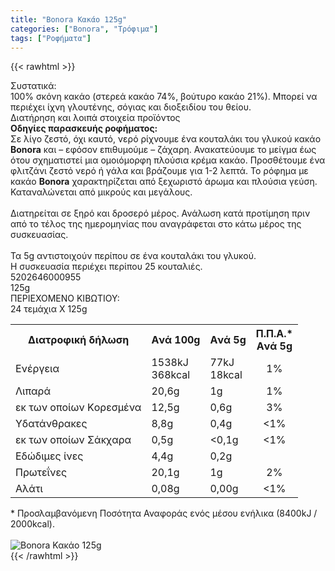 ```yaml
---
title: "Bonora Κακάο 125g"
categories: ["Bonora", "Τρόφιμα"]
tags: ["Ροφήματα"]
---
```

{{< rawhtml >}}

<div class="sload80"><div class="product"><div id="sistatika">Συστατικά:</div><div class="alltext">100% σκόνη κακάο (στερεά κακάο 74%, βούτυρο κακάο 21%). Μπορεί να περιέχει ίχνη γλουτένης, σόγιας και διοξειδίου του θείου.</div><div id="loipa">Διατήρηση και λοιπά στοιχεία προϊόντος</div><div class="alltext"><b>Οδηγίες παρασκευής ροφήματος:</b><br>Σε λίγο ζεστό, όχι καυτό, νερό ρίχνουμε ένα κουταλάκι του γλυκού κακάο <b>Bonora</b> και – εφόσον επιθυμούμε – ζάχαρη. Ανακατεύουμε το μείγμα έως ότου σχηματιστεί μια ομοιόμορφη πλούσια κρέμα κακάο. Προσθέτουμε ένα φλιτζάνι ζεστό νερό ή γάλα και βράζουμε για 1-2 λεπτά. Το ρόφημα με κακάο <b>Bonora</b> χαρακτηρίζεται από ξεχωριστό άρωμα και πλούσια γεύση. Καταναλώνεται από μικρούς και μεγάλους.<br><br>Διατηρείται σε ξηρό και δροσερό μέρος. Ανάλωση κατά προτίμηση πριν από τo τέλος της ημερομηνίας που αναγράφεται στο κάτω μέρος της συσκευασίας.<br><br>Τα 5g αντιστοιχούν περίπου σε ένα κουταλάκι του γλυκού.<br>Η συσκευασία περιέχει περίπου 25 κουταλιές.</div><div id="barcode"><div id="barimage1"></div><span id="bartext">5202646000955</span></div><div id="varos"><div id="varosimage1"></div><span id="varostext">125g</span></div><div id="kivotio">ΠΕΡΙΕΧΟΜΕΝΟ ΚΙΒΩΤΙΟΥ:<br>24 τεμάχια Χ 125g</div><div class="tabout"><table id="diatable"><tbody><tr><th>Διατροφική δήλωση</th><th>Aνά 100g</th><th>Aνά 5g</th><th>Π.Π.Α.*<br>Aνά 5g</th></tr><tr><td class="texr2">Ενέργεια</td><td class="texr">1538kJ<br>368kcal</td><td class="texr">77kJ<br>18kcal</td><td class="texr" style="text-align:center">1%</td></tr><tr><td class="texr2">Λιπαρά</td><td class="texr">20,6g</td><td class="texr">1g</td><td class="texr" style="text-align:center">1%</td></tr><tr><td class="gray">εκ των οποίων Kορεσµένα</td><td class="gray2">12,5g</td><td class="gray2">0,6g</td><td class="gray2" style="text-align:center">3%</td></tr><tr><td class="texr2">Yδατάνθρακες</td><td class="texr">8,8g</td><td class="texr">0,4g</td><td class="texr" style="text-align:center">&lt;1%</td></tr><tr><td class="gray">εκ των οποίων Σάκχαρα</td><td class="gray2">0,5g</td><td class="gray2">&lt;0,1g</td><td class="gray2" style="text-align:center">&lt;1%</td></tr><tr><td class="texr2">Εδώδιµες ίνες</td><td class="texr">4,4g</td><td class="texr">0,2g</td><td class="texr" style="text-align:center"></td></tr><tr><td class="texr2">Πρωτεΐνες</td><td class="texr">20,1g</td><td class="texr">1g</td><td class="texr" style="text-align:center">2%</td></tr><tr><td class="texr2">Αλάτι</td><td class="texr">0,08g</td><td class="texr">0,00g</td><td class="texr" style="text-align:center">&lt;1%</td></tr></tbody></table></div><div class="alltext">* Προσλαμβανόμενη Ποσότητα Αναφοράς ενός μέσου ενήλικα (8400kJ / 2000kcal).</div><br><div class="pimg"><img alt="Bonora Κακάο 125g" title="Bonora Κακάο 125g" src="/media/images/bonora-kakao-125g.jpg"></div></div></div>
{{< /rawhtml >}}



